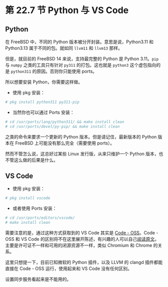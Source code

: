 # 第 22.7 节 Python 与 VS Code

## Python

在 FreeBSD 中，不同的 Python 版本被分开封装。意思是说，Python3.11 和 Python3.13 属于不同的包。就如同 `llvm11` 和 `llvm13` 那样。

但是，就目前的 FreeBSD 14 来说，支持最完整的 Python 是 Python 3.11。`pip` 与 `numpy` 之类的工具只有针对 `py311` 的打包。这也就是 `python3` 这个虚包指向的是 `python311` 的原因。否则你只能使用 ports。

所以想要安装 Python，你需要这样做。

- 使用 pkg 安装：

```sh
# pkg install python311 py311-pip
```

- 当然你也可以通过 Ports 安装：

```sh
# cd /usr/ports/lang/python311/ && make install clean
# cd /usr/ports/devel/py-pip/ && make install clean
```

之类的命令来要求一个更新的 Python 版本。但是请记住，最新版本的 Python 版本在 FreeBSD 上可能没有那么完全（需要使用 ports）。

然而不管怎么说，这总好过某些 Linux 发行版，从来只维护一个 Python 版本，也不管这么做的后果是什么。

## VS Code

- 使用 pkg 安装：

```sh
# pkg install vscode
```

- 或者使用 Ports 安装：

```sh
# cd /usr/ports/editors/vscode/ 
# make install clean
```

需要注意的是，通过这种方式获取到的 VS Code 其实是 [Code - OSS](https://github.com/microsoft/vscode)。Code - OSS 和 VS Code 的区别将不在这里展开陈述，有兴趣的人可以自己[阅读原文](https://github.com/microsoft/vscode/wiki/Differences-between-the-repository-and-Visual-Studio-Code)。主要是许可证不一样和可用的闭源资源不一样，类似 Chromium 和 Chrome 的关系。

这里只想提一下，目前已知微软的 Python 插件，以及 LLVM 的 clangd 插件都能直接在 Code - OSS 运行，使用起来和 VS Code 没有任何区别。

设置同步服务看起来是不能用的。
